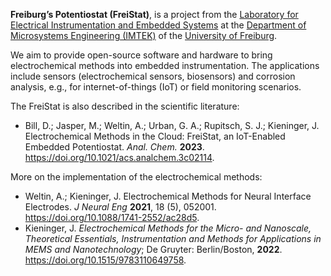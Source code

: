 **Freiburg’s Potentiostat (FreiStat)**, is a project from the [Laboratory for Electrical Instrumentation and Embedded Systems](https://www.imtek.de/professuren/emes) at the [Department of Microsystems Engineering (IMTEK)](https://www.imtek.de) of the [University of Freiburg](https://www.uni-freiburg.de).

We aim to provide open-source software and hardware to bring electrochemical methods into embedded instrumentation. The applications include sensors (electrochemical sensors, biosensors) and corrosion analysis, e.g., for internet-of-things (IoT) or field monitoring scenarios.

The FreiStat is also described in the scientific literature: 
- Bill, D.; Jasper, M.; Weltin, A.; Urban, G. A.; Rupitsch, S. J.; Kieninger, J. Electrochemical Methods in the Cloud: FreiStat, an IoT-Enabled Embedded Potentiostat. _Anal. Chem._ **2023**. https://doi.org/10.1021/acs.analchem.3c02114.


More on the implementation of the electrochemical methods:
- Weltin, A.; Kieninger, J. Electrochemical Methods for Neural Interface Electrodes. _J Neural Eng_ **2021**, 18 (5), 052001. https://doi.org/10.1088/1741-2552/ac28d5. 
- Kieninger, J. _Electrochemical Methods for the Micro- and Nanoscale, Theoretical Essentials, Instrumentation and Methods for Applications in MEMS and Nanotechnology_; De Gruyter: Berlin/Boston, **2022**. https://doi.org/10.1515/9783110649758.
